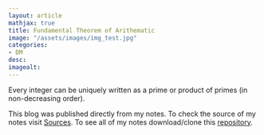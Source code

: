 ```yaml
---
layout: article
mathjax: true
title: Fundamental Theorem of Arithematic
image: "/assets/images/img_test.jpg"
categories:
- DM
desc:   
imagealt: 
---
```


Every integer can be uniquely written as a prime or product of primes (in non-decreasing order).

This blog was published directly from my notes.
To check the source of my notes visit [Sources](sources.html).
To see all of my notes download/clone this [repository](https://github.com/bovem/CS).